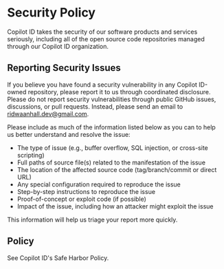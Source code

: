 # Security Policy

Copilot ID takes the security of our software products and services seriously, including all of the open source code repositories managed through our Copilot ID organization.

## Reporting Security Issues

If you believe you have found a security vulnerability in any Copilot ID-owned repository, please report it to us through coordinated disclosure. Please do not report security vulnerabilities through public GitHub issues, discussions, or pull requests. Instead, please send an email to [ridwaanhall.dev@gmail.com](mailto:ridwaanhall.dev@gmail.com). 

Please include as much of the information listed below as you can to help us better understand and resolve the issue:

- The type of issue (e.g., buffer overflow, SQL injection, or cross-site scripting)
- Full paths of source file(s) related to the manifestation of the issue
- The location of the affected source code (tag/branch/commit or direct URL)
- Any special configuration required to reproduce the issue
- Step-by-step instructions to reproduce the issue
- Proof-of-concept or exploit code (if possible)
- Impact of the issue, including how an attacker might exploit the issue

This information will help us triage your report more quickly.

## Policy

See Copilot ID's Safe Harbor Policy.
